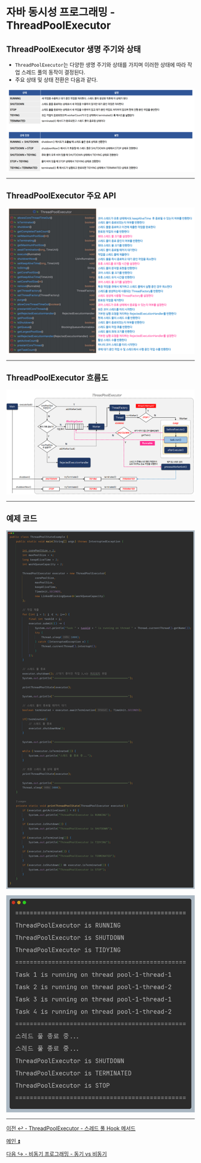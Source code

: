 # 자바 동시성 프로그래밍 - ThreadPoolExecutor

## ThreadPoolExecutor 생명 주기와 상태

- `ThreadPoolExecutor`는 다양한 생명 주기와 상태를 가지며 이러한 상태에 따라 작업 스레드 풀의 동작이 결정된다.
- 주요 상태 및 상태 전환은 다음과 같다.

![img_36.png](image/img_36.png)

---

## ThreadPoolExecutor 주요 API

![img_37.png](image/img_37.png)

---

## ThreadPoolExecutor 흐름도

![img_38.png](image/img_38.png)

---

## 예제 코드

![img_39.png](image/img_39.png)

![img_40.png](image/img_40.png)

---

[이전 ↩️ - ThreadPoolExecutor - 스레드 풀 Hook 메서드](https://github.com/genesis12345678/TIL/blob/main/Java/reactive/ThreadPoolExecutor/Hook.md)

[메인 ⏫](https://github.com/genesis12345678/TIL/blob/main/Java/reactive/Main.md)

[다음 ↪️ - 비동기 프로그래밍 - 동기 vs 비동기](https://github.com/genesis12345678/TIL/blob/main/Java/reactive/AsyncProgramming/Blocking.md)